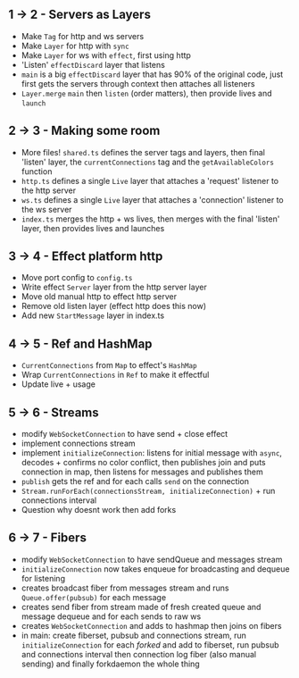 ## 1 -> 2 - Servers as Layers

- Make `Tag` for http and ws servers
- Make `Layer` for http with `sync`
- Make `Layer` for ws with `effect`, first using http
- 'Listen' `effectDiscard` layer that listens
- `main` is a big `effectDiscard` layer that has 90% of the original code, just first gets the servers through context then attaches all listeners
- `Layer.merge` `main` then `listen` (order matters), then provide lives and `launch`

## 2 -> 3 - Making some room

- More files! `shared.ts` defines the server tags and layers, then final 'listen' layer, the `currentConnections` tag and the `getAvailableColors` function
- `http.ts` defines a single `Live` layer that attaches a 'request' listener to the http server
- `ws.ts` defines a single `Live` layer that attaches a 'connection' listener to the ws server
- `index.ts` merges the http + ws lives, then merges with the final 'listen' layer, then provides lives and launches

## 3 -> 4 - Effect platform http

- Move port config to `config.ts`
- Write effect `Server` layer from the http server layer
- Move old manual http to effect http server
- Remove old listen layer (effect http does this now)
- Add new `StartMessage` layer in index.ts

## 4 -> 5 - Ref and HashMap

- `CurrentConnections` from `Map` to effect's `HashMap`
- Wrap `CurrentConnections` in `Ref` to make it effectful
- Update live + usage

## 5 -> 6 - Streams

- modify `WebSocketConnection` to have send + close effect
- implement connections stream
- implement `initializeConnection`: listens for initial message with `async`, decodes + confirms no color conflict, then publishes join and puts connection in map, then listens for messages and publishes them
- `publish` gets the ref and for each calls `send` on the connection
- `Stream.runForEach(connectionsStream, initializeConnection)` + run connections interval
- Question why doesnt work then add forks

## 6 -> 7 - Fibers

- modify `WebSocketConnection` to have sendQueue and messages stream
- `initializeConnection` now takes enqueue for broadcasting and dequeue for listening
- creates broadcast fiber from messages stream and runs `Queue.offer(pubsub)` for each message
- creates send fiber from stream made of fresh created queue and message dequeue and for each sends to raw ws
- creates `WebSocketConnection` and adds to hashmap then joins on fibers
- in main: create fiberset, pubsub and connections stream, run `initializeConnection` for each _forked_ and add to fiberset, run pubsub and connections interval then connection log fiber (also manual sending) and finally forkdaemon the whole thing
